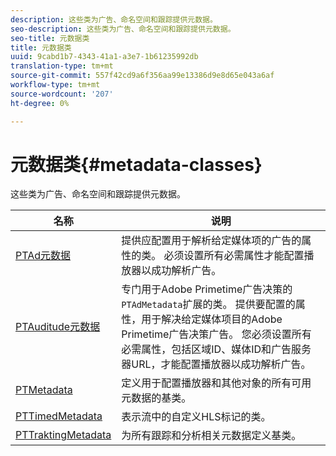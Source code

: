 ```yaml
---
description: 这些类为广告、命名空间和跟踪提供元数据。
seo-description: 这些类为广告、命名空间和跟踪提供元数据。
seo-title: 元数据类
title: 元数据类
uuid: 9cabd1b7-4343-41a1-a3e7-1b61235992db
translation-type: tm+mt
source-git-commit: 557f42cd9a6f356aa99e13386d9e8d65e043a6af
workflow-type: tm+mt
source-wordcount: '207'
ht-degree: 0%

---
```



# 元数据类{#metadata-classes}

这些类为广告、命名空间和跟踪提供元数据。

| **名称** | **说明** |
|---|---|
| [PTAd元数据](https://help.adobe.com/en_US/primetime/api/psdk/appledoc/Classes/PTAdMetadata.html) | 提供应配置用于解析给定媒体项的广告的属性的类。 必须设置所有必需属性才能配置播放器以成功解析广告。 |
| [PTAuditude元数据](https://help.adobe.com/en_US/primetime/api/psdk/appledoc/Classes/PTAuditudeMetadata.html) | 专门用于Adobe Primetime广告决策的`PTAdMetadata`扩展的类。 提供要配置的属性，用于解决给定媒体项目的Adobe Primetime广告决策广告。 您必须设置所有必需属性，包括区域ID、媒体ID和广告服务器URL，才能配置播放器以成功解析广告。 |
| [PTMetadata](https://help.adobe.com/en_US/primetime/api/psdk/appledoc/Classes/PTMetadata.html) | 定义用于配置播放器和其他对象的所有可用元数据的基类。 |
| [PTTimedMetadata](https://help.adobe.com/en_US/primetime/api/psdk/appledoc/Classes/PTTimedMetadata.html) | 表示流中的自定义HLS标记的类。 |
| [PTTraktingMetadata](https://help.adobe.com/en_US/primetime/api/psdk/appledoc/Classes/PTTrackingMetadata.html) | 为所有跟踪和分析相关元数据定义基类。 |